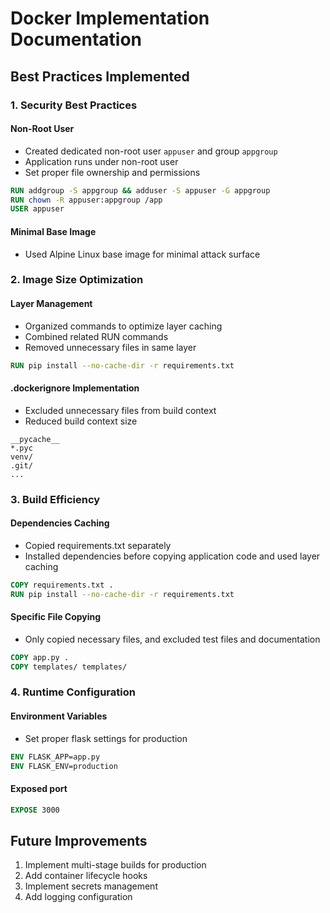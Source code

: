 # Docker Implementation Documentation

## Best Practices Implemented

### 1. Security Best Practices

#### Non-Root User
- Created dedicated non-root user `appuser` and group `appgroup`
- Application runs under non-root user
- Set proper file ownership and permissions
```dockerfile
RUN addgroup -S appgroup && adduser -S appuser -G appgroup
RUN chown -R appuser:appgroup /app
USER appuser
```

#### Minimal Base Image
- Used Alpine Linux base image for minimal attack surface

### 2. Image Size Optimization

#### Layer Management
- Organized commands to optimize layer caching
- Combined related RUN commands
- Removed unnecessary files in same layer
```dockerfile
RUN pip install --no-cache-dir -r requirements.txt
```

#### .dockerignore Implementation
- Excluded unnecessary files from build context
- Reduced build context size
```plaintext
__pycache__
*.pyc
venv/
.git/
...
```

### 3. Build Efficiency

#### Dependencies Caching
- Copied requirements.txt separately
- Installed dependencies before copying application code and used layer caching
```dockerfile
COPY requirements.txt .
RUN pip install --no-cache-dir -r requirements.txt
```

#### Specific File Copying
- Only copied necessary files, and excluded test files and documentation
```dockerfile
COPY app.py .
COPY templates/ templates/
```

### 4. Runtime Configuration

#### Environment Variables
- Set proper flask settings for production
```dockerfile
ENV FLASK_APP=app.py
ENV FLASK_ENV=production
```

#### Exposed port 
```dockerfile
EXPOSE 3000
```

## Future Improvements

1. Implement multi-stage builds for production
2. Add container lifecycle hooks
3. Implement secrets management
4. Add logging configuration